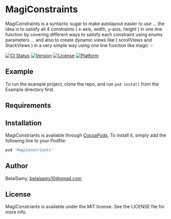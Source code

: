 # MagiConstraints

MagiConstraints is a syntactic sugar to make autolayout easier to use ... the idea is to satisfy all 4 constraints ( x-axis, width, y-axis, height ) in one line function by covering different ways to satisfy each constraint using enums parameters ... and also to create dynamic views like ( scrollViews and StackViews ) in a very simple way using one line function like magic ✨

[![CI Status](https://img.shields.io/travis/BelalSamy/MagiConstriants.svg?style=flat)](https://travis-ci.org/BelalSamy/MagiConstriants)
[![Version](https://img.shields.io/cocoapods/v/MagiConstriants.svg?style=flat)](https://cocoapods.org/pods/MagiConstriants)
[![License](https://img.shields.io/cocoapods/l/MagiConstriants.svg?style=flat)](https://cocoapods.org/pods/MagiConstriants)
[![Platform](https://img.shields.io/cocoapods/p/MagiConstriants.svg?style=flat)](https://cocoapods.org/pods/MagiConstriants)

## Example

To run the example project, clone the repo, and run `pod install` from the Example directory first.

## Requirements

## Installation

MagiConstriants is available through [CocoaPods](https://cocoapods.org). To install
it, simply add the following line to your Podfile:

```ruby
pod 'MagiConstriants'
```

## Author

BelalSamy, belalsamy10@gmail.com

## License

MagiConstriants is available under the MIT license. See the LICENSE file for more info.

